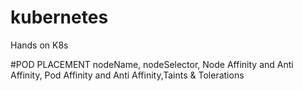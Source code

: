 # kubernetes
Hands on K8s

#POD PLACEMENT
nodeName, nodeSelector, Node Affinity and Anti Affinity, Pod Affinity and Anti Affinity,Taints & Tolerations
